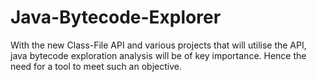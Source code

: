 # Java-Bytecode-Explorer
With the new Class-File API and various projects that will utilise the API, java bytecode exploration analysis will be of key importance. Hence the need for a tool to meet such an objective.
